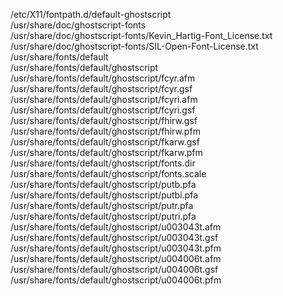 /etc/X11/fontpath.d/default-ghostscript  
/usr/share/doc/ghostscript-fonts  
/usr/share/doc/ghostscript-fonts/Kevin\_Hartig-Font\_License.txt  
/usr/share/doc/ghostscript-fonts/SIL-Open-Font-License.txt  
/usr/share/fonts/default  
/usr/share/fonts/default/ghostscript  
/usr/share/fonts/default/ghostscript/fcyr.afm  
/usr/share/fonts/default/ghostscript/fcyr.gsf  
/usr/share/fonts/default/ghostscript/fcyri.afm  
/usr/share/fonts/default/ghostscript/fcyri.gsf  
/usr/share/fonts/default/ghostscript/fhirw.gsf  
/usr/share/fonts/default/ghostscript/fhirw.pfm  
/usr/share/fonts/default/ghostscript/fkarw.gsf  
/usr/share/fonts/default/ghostscript/fkarw.pfm  
/usr/share/fonts/default/ghostscript/fonts.dir  
/usr/share/fonts/default/ghostscript/fonts.scale  
/usr/share/fonts/default/ghostscript/putb.pfa  
/usr/share/fonts/default/ghostscript/putbi.pfa  
/usr/share/fonts/default/ghostscript/putr.pfa  
/usr/share/fonts/default/ghostscript/putri.pfa  
/usr/share/fonts/default/ghostscript/u003043t.afm  
/usr/share/fonts/default/ghostscript/u003043t.gsf  
/usr/share/fonts/default/ghostscript/u003043t.pfm  
/usr/share/fonts/default/ghostscript/u004006t.afm  
/usr/share/fonts/default/ghostscript/u004006t.gsf  
/usr/share/fonts/default/ghostscript/u004006t.pfm  
